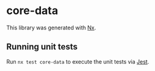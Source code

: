 # core-data

This library was generated with [Nx](https://nx.dev).

## Running unit tests

Run `nx test core-data` to execute the unit tests via [Jest](https://jestjs.io).
